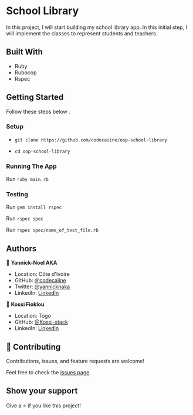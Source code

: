 # School Library

In this project, I will start building my school library app. In this initial step, I will implement the classes to represent students and teachers.

## Built With
- Ruby
- Rubocop
- Rspec

## Getting Started
Follow these steps below .

### Setup
- ```git clone https://github.com/codecaiine/oop-school-library```

- ```cd oop-school-library```

### Running The App
Run ```ruby main.rb``` 

### Testing

Run ```gem install rspec``` 

Run ```rspec spec``` 

Run ```rspec spec/name_of_test_file.rb``` 

## Authors

👤 **Yannick-Noel AKA**

- Location: Côte d'Ivoire
- GitHub: [@codecaiine](https://github.com/codecaiine)
- Twitter: [@yannicknaka](https://twitter.com/yannicknaka)
- LinkedIn: [LinkedIn](https://www.linkedin.com/in/yannick-no%C3%ABl-aka/)

👤 **Kossi Fioklou**

- Location: Togo
- GitHub: [@Kossi-stack](https://github.com/kossi-stack)
- LinkedIn: [LinkedIn](https://www.linkedin.com/in/kossi-stack/)

## 🤝 Contributing

Contributions, issues, and feature requests are welcome!

Feel free to check the [issues page](https://github.com/codecaiine/oop-school-library/issues).

## Show your support

Give a ⭐️ if you like this project!
